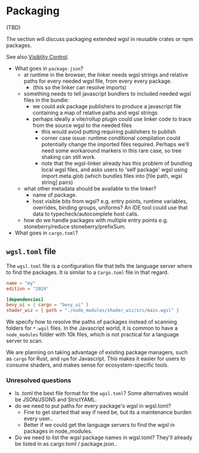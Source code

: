 # Packaging

(TBD)

The section will discuss packaging extended wgsl in reusable crates or npm packages.

See also [Visiblity Control](Visiblity.md).


* What goes in `package.json`?
  * at runtime in the browser, the linker needs
    wgsl strings and relative paths for every needed wgsl file, from every every package.
    * (this so the linker can resolve imports)
  * something needs to tell javascript bundlers to included needed wgsl files in the bundle:
    * we could ask package publishers to produce a javascript file containing a map of relative paths and wgsl strings
    * perhaps ideally a vite/rollup plugin could use linker code to trace from the source wgsl to the needed files
      * this would avoid putting requiring publishers to publish
      * corner case issue: runtime conditional compilation could potentially change the imported
        files required. Perhaps we'll need some workaround markers in this rare case, so tree shaking can still work.
      * note that the wgsl-linker already has this problem of bundling local wgsl files, 
        and asks users to 'self package' wgsl using import.meta.glob
        (which bundles files into [file path, wgsl string] pairs)
  * what other metadata should be available to the linker? 
    * name of package.
    * host visible bits from wgsl? e.g. entry points, runtime variables, overrides, binding groups, uniforms?
      An IDE tool could use that data to typecheck/autocomplete host calls.
  * how do we handle packages with multiple entry points e.g. stoneberry/reduce stoneberry/prefixSum.
* What goes in `cargo.toml`?

## `wgsl.toml` file

The `wgsl.toml` file is a configuration file that tells the language server where to find the packages. It is similar to a `Cargo.toml` file in that regard.

```toml
name = "my"
edition = "2024"

[dependencies]
bevy_ui = { cargo = "bevy_ui" }
shader_wiz = { path = "./node_modules/shader_wiz/src/main.wgsl" }
```

We specify how to resolve the paths of packages instead of scanning folders for `*.wgsl` files.
In the Javascript world, it is common to have a `node_modules` folder with 10k files, which is not practical for a language server to scan.

We are planning on taking advantage of existing package managers, such as `cargo` for Rust, and `npm` for Javascript. This makes it easier for users to consume shaders, and makes sense for ecosystem-specific tools.

### Unresolved questions

* Is .toml the best file format for the `wgsl.toml`? Some alternatives would be JSON/JSON5 and StrictYAML.
* do we need to put paths for every package's wgsl in wgsl.toml?
  * Fine to get started that way if need be, but its a maintenance burden every user..
  * Better if we could get the language servers to find the wgsl in packages in node_modules.
* Do we need to list the wgsl package names in wgsl.toml?
  They'll already be listed in as cargo.toml / package.json..
